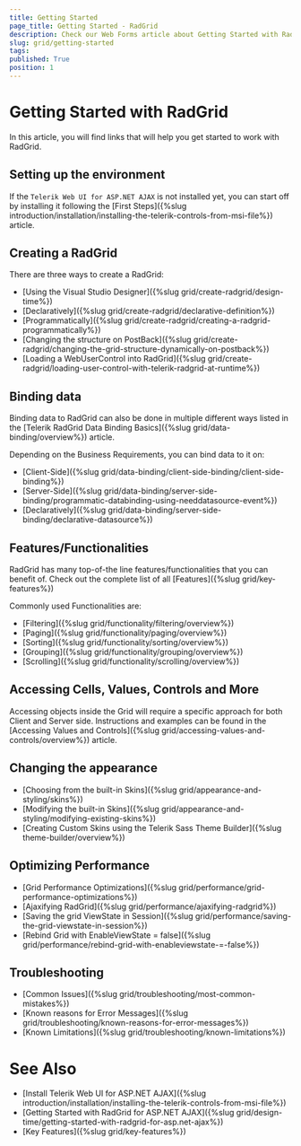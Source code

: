 ```yaml
---
title: Getting Started
page_title: Getting Started - RadGrid
description: Check our Web Forms article about Getting Started with RadGrid.
slug: grid/getting-started
tags: 
published: True
position: 1
---
```


# Getting Started with RadGrid

In this article, you will find links that will help you get started to work with RadGrid.

## Setting up the environment

If the `Telerik Web UI for ASP.NET AJAX` is not installed yet, you can start off by installing it following the [First Steps]({%slug introduction/installation/installing-the-telerik-controls-from-msi-file%}) article.

## Creating a RadGrid

There are three ways to create a RadGrid:

* [Using the Visual Studio Designer]({%slug grid/create-radgrid/design-time%})
* [Declaratively]({%slug grid/create-radgrid/declarative-definition%})
* [Programmatically]({%slug grid/create-radgrid/creating-a-radgrid-programmatically%})
* [Changing the structure on PostBack]({%slug grid/create-radgrid/changing-the-grid-structure-dynamically-on-postback%})
* [Loading a WebUserControl into RadGrid]({%slug grid/create-radgrid/loading-user-control-with-telerik-radgrid-at-runtime%})

## Binding data

Binding data to RadGrid can also be done in multiple different ways listed in the [Telerik RadGrid Data Binding Basics]({%slug grid/data-binding/overview%}) article.

Depending on the Business Requirements, you can bind data to it on:

* [Client-Side]({%slug grid/data-binding/client-side-binding/client-side-binding%})
* [Server-Side]({%slug grid/data-binding/server-side-binding/programmatic-databinding-using-needdatasource-event%})
* [Declaratively]({%slug grid/data-binding/server-side-binding/declarative-datasource%})

## Features/Functionalities

RadGrid has many top-of-the line features/functionalities that you can benefit of. Check out the complete list of all [Features]({%slug grid/key-features%})

Commonly used Functionalities are:

* [Filtering]({%slug grid/functionality/filtering/overview%})
* [Paging]({%slug grid/functionality/paging/overview%})
* [Sorting]({%slug grid/functionality/sorting/overview%})
* [Grouping]({%slug grid/functionality/grouping/overview%})
* [Scrolling]({%slug grid/functionality/scrolling/overview%})

## Accessing Cells, Values, Controls and More

Accessing objects inside the Grid will require a specific approach for both Client and Server side. Instructions and examples can be found in the [Accessing Values and Controls]({%slug grid/accessing-values-and-controls/overview%}) article.

## Changing the appearance

* [Choosing from the built-in Skins]({%slug grid/appearance-and-styling/skins%})
* [Modifying the built-in Skins]({%slug grid/appearance-and-styling/modifying-existing-skins%})
* [Creating Custom Skins using the Telerik Sass Theme Builder]({%slug theme-builder/overview%})

## Optimizing Performance

* [Grid Performance Optimizations]({%slug grid/performance/grid-performance-optimizations%})
* [Ajaxifying RadGrid]({%slug grid/performance/ajaxifying-radgrid%})
* [Saving the grid ViewState in Session]({%slug grid/performance/saving-the-grid-viewstate-in-session%})
* [Rebind Grid with EnableViewState = false]({%slug grid/performance/rebind-grid-with-enableviewstate-=-false%})

## Troubleshooting

* [Common Issues]({%slug grid/troubleshooting/most-common-mistakes%})
* [Known reasons for Error Messages]({%slug grid/troubleshooting/known-reasons-for-error-messages%})
* [Known Limitations]({%slug grid/troubleshooting/known-limitations%})

# See Also

* [Install Telerik Web UI for ASP.NET AJAX]({%slug introduction/installation/installing-the-telerik-controls-from-msi-file%})
* [Getting Started with RadGrid for ASP.NET AJAX]({%slug grid/design-time/getting-started-with-radgrid-for-asp.net-ajax%})
* [Key Features]({%slug grid/key-features%})


